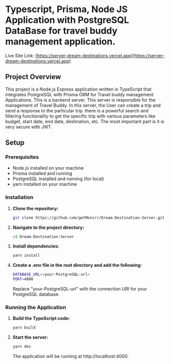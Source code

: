 # Typescript, Prisma, Node JS Application with PostgreSQL DataBase for travel buddy management application.

Live Site Link: [https://server-dream-destinations.vercel.app](https://server-dream-destinations.vercel.app)

## Project Overview

This project is a Node.js Express application written in TypeScript that integrates PostgreSQL with Prisma ORM for Travel buddy management Applications. This is a backend server. This server is responsible for the management of Travel Buddy. In this server, the User can create a trip and send a response to the particular trip. there is a powerful search and filtering functionality to get the specific trip with various parameters like budget, start date, end date, destination, etc. The most important part is it is very secure with JWT.

## Setup

### Prerequisites

- Node.js installed on your machine
- Prisma installed and running
- PostgreSQL installed and running (for local)
- yarn installed on your machine

### Installation

1. **Clone the repository:**

   ```bash
   git clone https://github.com/getMonirr/Dream-Destination-Server.git
   ```

2. **Navigate to the project directory:**

   ```bash
   cd Dream-Destination-Server
   ```

3. **Install dependencies:**

   ```bash
   yarn install
   ```

4. **Create a .env file in the root directory and add the following:**

   ```bash
   DATABASE_URL=<your-PostgreSQL-url>
   PORT=4000
   ```

   Replace "your-PostgreSQL-url" with the connection URI for your PostgreSQL database.

### Running the Application

1. **Build the TypeScript code:**

   ```bash
   yarn build
   ```

2. **Start the server:**

   ```bash
   yarn dev
   ```

   The application will be running at http://localhost:4000.




